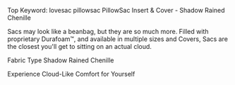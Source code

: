 Top Keyword: lovesac pillowsac
PillowSac Insert & Cover - Shadow Rained Chenille

Sacs may look like a beanbag, but they are so much more. Filled with proprietary Durafoam™, and available in multiple sizes and Covers, Sacs are the closest you'll get to sitting on an actual cloud.

Fabric Type
Shadow Rained Chenille

Experience Cloud-Like Comfort for Yourself